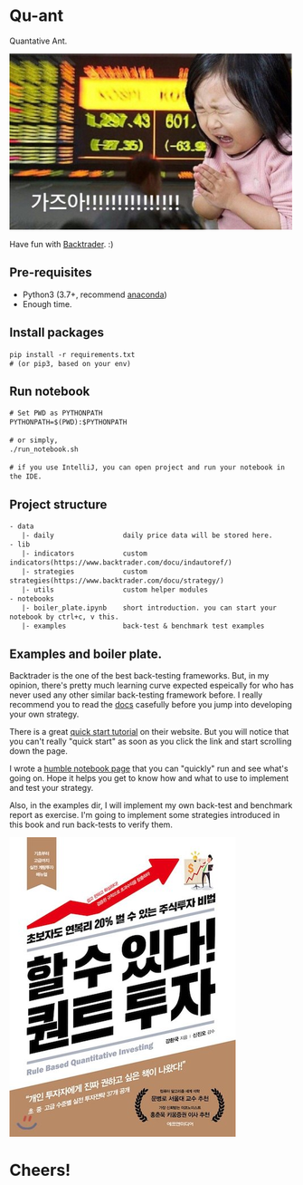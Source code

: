 # Qu-ant
Quantative Ant.

![Gazua](bundle/gazua.jpg)

Have fun with [Backtrader](). :)


## Pre-requisites
- Python3 (3.7+, recommend [anaconda](https://docs.anaconda.com/anaconda/install/mac-os/)) 
- Enough time.


## Install packages
   
    pip install -r requirements.txt
    # (or pip3, based on your env)
    
## Run notebook

    # Set PWD as PYTHONPATH
    PYTHONPATH=$(PWD):$PYTHONPATH
    
    # or simply,
    ./run_notebook.sh
    
    # if you use IntelliJ, you can open project and run your notebook in the IDE.
    
## Project structure
    
    - data
       |- daily                 daily price data will be stored here.
    - lib
       |- indicators            custom indicators(https://www.backtrader.com/docu/indautoref/) 
       |- strategies            custom strategies(https://www.backtrader.com/docu/strategy/)
       |- utils                 custom helper modules
    - notebooks
       |- boiler_plate.ipynb    short introduction. you can start your notebook by ctrl+c, v this.
       |- examples              back-test & benchmark test examples

## Examples and boiler plate.

Backtrader is the one of the best back-testing frameworks.
But, in my opinion, there's pretty much learning curve expected espeically for who has never used any other similar back-testing framework before. I really recommend you to read the [docs](https://www.backtrader.com/docu/) casefully before you jump into developing your own strategy.

There is a great [quick start tutorial](https://www.backtrader.com/docu/quickstart/quickstart/) on their website. But you will notice that you can't really "quick start" as soon as you click the link and start scrolling down the page. 

I wrote a [humble notebook page](notebooks/boiler_plate.ipynb) that you can "quickly" run and see what's going on. Hope it helps you get to know how and what to use to implement and test your strategy.

Also, in the examples dir, I will implement my own back-test and benchmark report as exercise. I'm going to implement some strategies introduced in this book and run back-tests to verify them.

![할수있다 퀀트투자](bundle/rule_based_quantitative_investing.jpeg)


# Cheers!
